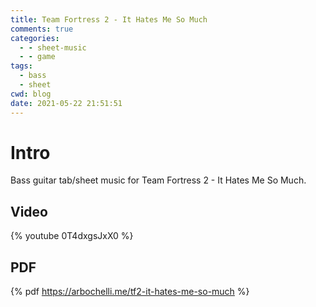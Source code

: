 ```yaml
---
title: Team Fortress 2 - It Hates Me So Much
comments: true
categories:
  - - sheet-music
  - - game
tags:
  - bass
  - sheet
cwd: blog
date: 2021-05-22 21:51:51
---
```


<!-- All elements with a $ prefix get replaced by haxe Ghostwriter.hx -->

# Intro
Bass guitar tab/sheet music for Team Fortress 2 - It Hates Me So Much.



## Video
{% youtube 0T4dxgsJxX0 %}

## PDF
{% pdf https://arbochelli.me/tf2-it-hates-me-so-much %}
